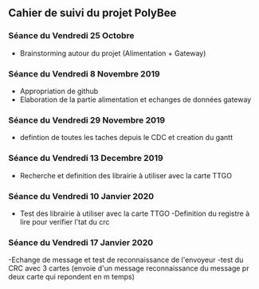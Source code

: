 
<h2> Cahier de suivi du projet PolyBee </h2>

<h3>Séance du Vendredi 25 Octobre </h3>

- Brainstorming autour du projet (Alimentation + Gateway)

<h3>Séance du Vendredi 8 Novembre 2019 </h3>

- Appropriation de github
- Elaboration de la partie alimentation et echanges de données gateway 



<h3>Séance du Vendredi 29 Novembre 2019 </h3>

- defintion de toutes les taches depuis le CDC et creation du gantt

<h3>Séance du Vendredi 13 Decembre 2019 </h3>

- Recherche et definition des librairie à utiliser avec la carte TTGO 

<h3>Séance du Vendredi 10 Janvier 2020 </h3>

- Test des librairie à utiliser avec la carte TTGO 
-Definition du registre à lire pour verifier l'tat du crc

<h3>Séance du Vendredi 17 Janvier 2020 </h3>

-Echange de message et test de reconnaissance de l'envoyeur
-test du CRC avec 3 cartes (envoie d'un message reconnaissance du message pr deux carte qui repondent en m temps)
